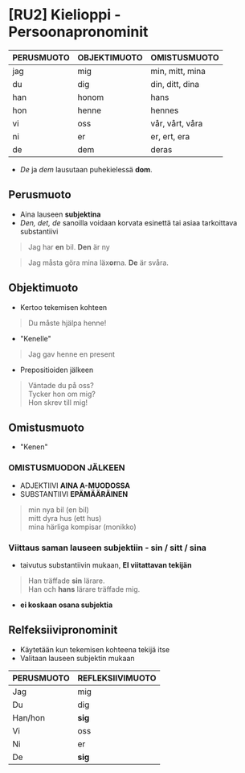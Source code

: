 # [RU2] Kielioppi - Persoonapronominit

PERUSMUOTO | OBJEKTIMUOTO | OMISTUSMUOTO
---------- | ------------ | ------------
jag | mig | min, mitt, mina
du  | dig | din, ditt, dina
han | honom | hans
hon | henne | hennes
vi | oss | vår, vårt, våra
ni | er | er, ert, era
de | dem | deras

- *De* ja *dem* lausutaan puhekielessä **dom**.

## Perusmuoto
- Aina lauseen **subjektina**
- *Den, det, de* sanoilla voidaan korvata esinettä tai asiaa tarkoittava substantiivi

> Jag har **en** bil. **Den** är ny

> Jag måsta göra mina läx**or**na. **De** är svåra.


## Objektimuoto
- Kertoo tekemisen kohteen
> Du måste hjälpa henne!

- "Kenelle"
> Jag gav henne en present

- Prepositioiden jälkeen
> Väntade du på oss?  
> Tycker hon om mig?  
> Hon skrev till mig!

## Omistusmuoto

- "Kenen"

### OMISTUSMUODON JÄLKEEN
- ADJEKTIIVI **AINA A-MUODOSSA**
- SUBSTANTIIVI **EPÄMÄÄRÄINEN**

> min nya bil   (en bil)  
> mitt dyra hus (ett hus)  
> mina härliga kompisar (monikko)

### Viittaus saman lauseen subjektiin - sin / sitt / sina
- taivutus substantiivin mukaan, **EI viitattavan tekijän**
> Han träffade **sin** lärare.  
> Han och **hans** lärare träffade mig.
- **ei koskaan osana subjektia**

## Relfeksiivipronominit
- Käytetään kun tekemisen kohteena tekijä itse
- Valitaan lauseen subjektin mukaan

PERUSMUOTO | REFLEKSIIVIMUOTO
---------- | ----------------
Jag | mig
Du  | dig
Han/hon | **sig**
Vi  | oss
Ni  | er
De  | **sig**
